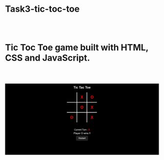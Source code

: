 <h1>Task3-tic-toc-toe</h1>

<br><br>
<h1>Tic Toc Toe game built with HTML, CSS and JavaScript.</h1>
<br><br>

![logo](https://github.com/prajinpatil42/Tic-Toc-Toe/blob/main/Images/1.png)
